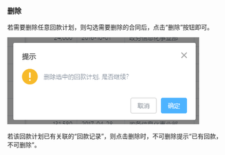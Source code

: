 ### 删除

若需要删除任意回款计划，则勾选需要删除的合同后，点击“删除”按钮即可。

![](/assets/TIM截图20171215105619.png)

若该回款计划已有关联的“回款记录”，则点击删除时，不可删除提示“已有回款，不可删除”。

